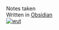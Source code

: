 Notes taken
<br>
Written in [Obsidian](https://obsidian.md/)
<br>
[![wut](https://img.youtube.com/vi/Regpv0xU3ZQ/0.jpg)](https://www.youtube.com/watch?v=Regpv0xU3ZQ)

